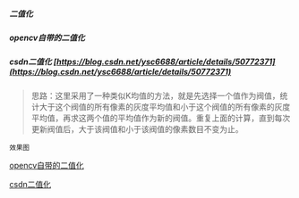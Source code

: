 ##### 二值化

##### opencv自带的二值化

##### csdn二值化 [https://blog.csdn.net/ysc6688/article/details/50772371](https://blog.csdn.net/ysc6688/article/details/50772371)
> 思路：这里采用了一种类似K均值的方法，就是先选择一个值作为阀值，统计大于这个阀值的所有像素的灰度平均值和小于这个阀值的所有像素的灰度平均值，再求这两个值的平均值作为新的阀值。重复上面的计算，直到每次更新阀值后，大于该阀值和小于该阀值的像素数目不变为止。

`效果图`

[opencv自带的二值化](binaryNative.png)

[csdn二值化](binaryzation.png)

